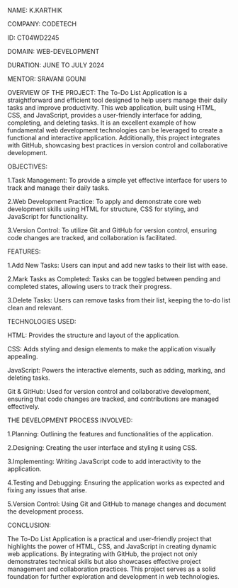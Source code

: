NAME: K.KARTHIK

COMPANY: CODETECH

ID: CT04WD2245

DOMAIN: WEB-DEVELOPMENT

DURATION: JUNE TO JULY 2024

MENTOR: SRAVANI GOUNI

OVERVIEW OF THE PROJECT:
The To-Do List Application is a straightforward and efficient tool designed to help users manage their daily tasks and improve productivity. This web application, built using HTML, CSS, and JavaScript, provides a user-friendly interface for adding, completing, and deleting tasks. It is an excellent example of how fundamental web development technologies can be leveraged to create a functional and interactive application. Additionally, this project integrates with GitHub, showcasing best practices in version control and collaborative development.

OBJECTIVES:

1.Task Management: To provide a simple yet effective interface for users to track and manage their daily tasks.

2.Web Development Practice: To apply and demonstrate core web development skills using HTML for structure, CSS for styling, and JavaScript for functionality.

3.Version Control: To utilize Git and GitHub for version control, ensuring code changes are tracked, and collaboration is facilitated.

FEATURES:

1.Add New Tasks: Users can input and add new tasks to their list with ease.

2.Mark Tasks as Completed: Tasks can be toggled between pending and completed states, allowing users to track their progress.

3.Delete Tasks: Users can remove tasks from their list, keeping the to-do list clean and relevant.

TECHNOLOGIES USED:

HTML: Provides the structure and layout of the application.

CSS: Adds styling and design elements to make the application visually appealing.

JavaScript: Powers the interactive elements, such as adding, marking, and deleting tasks.

Git & GitHub: Used for version control and collaborative development, ensuring that code changes are tracked, and contributions are managed effectively.

THE DEVELOPMENT PROCESS INVOLVED:

1.Planning: Outlining the features and functionalities of the application.

2.Designing: Creating the user interface and styling it using CSS.

3.Implementing: Writing JavaScript code to add interactivity to the application.

4.Testing and Debugging: Ensuring the application works as expected and fixing any issues that arise.

5.Version Control: Using Git and GitHub to manage changes and document the development process.

CONCLUSION:

The To-Do List Application is a practical and user-friendly project that highlights the power of HTML, CSS, and JavaScript in creating dynamic web applications. By integrating with GitHub, the project not only demonstrates technical skills but also showcases effective project management and collaboration practices. This project serves as a solid foundation for further exploration and development in web technologies.












